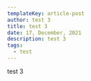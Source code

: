```yaml
---
templateKey: article-post
author: test 3
title: test 3
date: 17, December, 2021
description: test 3
tags:
  - test
---
```

test 3